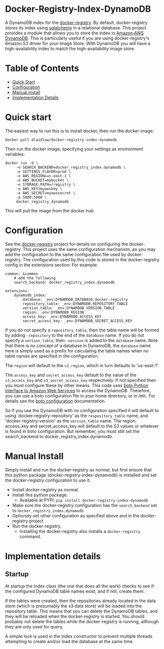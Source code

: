 Docker-Registry-Index-DynamoDB
==============================

A DynamoDB index for the [docker-registry](https://github.com/docker/docker-registry). By default, docker-registry stores its index using [sqlalchemy](http://www.sqlalchemy.org/) in a relational database. This project provides a module that allows you to store the index in [Amazon AWS DynamoDB](http://aws.amazon.com/dynamodb/). This is particularly useful if you are using docker-registry's Amazon S3 driver for your Image Store. With DynamoDB you will have a high-availability index to match the high-availability image store.

# Table of Contents

- [Quick Start](#quick-start)
- [Configuration](#configuration)
- [Manual install](#manual-install)
- [Implementation Details](#implementation-details)

# Quick start

The easiest way to run this is to install docker, then run the docker image:

    docker pull dlaidlaw/docker-registry-index-dynamodb

Then run the docker image, specifying your settings as environment variables:

	docker run -d \
         -e SEARCH_BACKEND=docker_registry_index.dynamodb \
         -e SETTINGS_FLAVOR=prod \
         -e AWS_REGION=us-east-1 \
         -e AWS_BUCKET=mybucket \
         -e STORAGE_PATH=/registry \
         -e AWS_KEY=myawskey \
         -e AWS_SECRET=myawssecret \
         -p 5000:5000 \
         docker_registry_dynamodb

This will pull the image from the docker hub.

# Configuration

See the [docker-registry](https://github.com/docker/docker-registry) project for details on configuring the docker-registry. This project uses the same configuration mechanism, an you may add the configuration to the same configuration file used by docker-registry. The configuration used by this code is stored in the docker-registry config in the extensions section: For example:

	common: &common
	    # add the following
	    search_backend: docker_registry_index.dynamodb
    
	extensions:
	    dynamodb_index:
	        database: _env:DYNAMODB_DATABASE:docker-registry
	        repository_table: _env:DYNAMODB_REPOSITORY_TABLE
	        version_table: _env:DYNAMODB_VERSION_TABLE
	        region: _env:DYNAMODB_REGION
	        access_key: _env:DYNAMODB_ACCESS_KEY
	        secret_access_key: _env:DYNAMODB_SECRET_ACCESS_KEY

If you do not specify a `repository_table`, then the table name will be formed by adding `-repository` to the end of the `database` name. If you do not specify a `version_table`, then `-version` is added to the `database` name. Note that there is no concept of a database in DynamoDB, the `database` name here is simply used as a prefix for calculating the table names when no table names are specified in the configuration.

The `region` will default to the `s3_region`, which in turn defaults to 'us-east-1'.

The `access_key` and `secret_access_key` default to the value of the `s3_access_key` and `s3_secret_access_key` respectively. If not specified then you must configure these by other means. This code uses [boto Python interface to Amazon Web Services](https://github.com/boto/boto) to access the DynamoDB. Therefore, you can use a boto configuration file in your home directory, or in /etc. For details see the [boto configuration](http://docs.pythonboto.org/en/latest/) documentation.

So if you use the DynamoDB with no configuration specified it will default to using 'docker-registry-repository' as the `respository_table` name, and 'docker-registry-version' as the `version_table` name. The region, access_key and secret_access_key will default to the S3 values or whatever is found in boto configuration. But remember, you must still set the search_backend to docker_registry_index.dynamodb.

# Manual Install

Simply install and run the docker-registry as normal, but first ensure that this python package (docker-registry-index-dynamodb) is installed and set the docker-registry configuration to use it.

* Install docker-registry as normal.
* Install this python package. 
  * Available at PYPI: `pip install docker-registry-index-dynamodb`
* Make sure the docker-registry configuration has the `search_backend` set to `docker_registry_index.dynamodb`.
* Optionaly set other configuration as specified above and in the docker-registry project.
* Run the docker-registry.
  * Installing the docker-registry also installs a `docker-registry` command.

# Implementation details

## Startup

At startup the Index class (the one that does all the work) checks to see if the configured DynamoDB table names exist, and if not, create them. 

If the tables were created, then the repositories already located in the data store (which is presumably the s3 data store) will be loaded into the repository table. This means that you can delete the DynamoDB tables, and they will be reloaded when the docker-registry is started. You should probably not delete the tables while the docker-registry is running, although they are only used for query.

A simple lock is used in the Index constructor to prevent multiple threads attempting to create and/or load the database at the same time.
